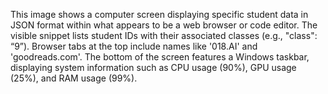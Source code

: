 This image shows a computer screen displaying specific student data in JSON format within what appears to be a web browser or code editor. The visible snippet lists student IDs with their associated classes (e.g., "class": “9”). Browser tabs at the top include names like '018.AI' and 'goodreads.com'. The bottom of the screen features a Windows taskbar, displaying system information such as CPU usage (90%), GPU usage (25%), and RAM usage (99%).
